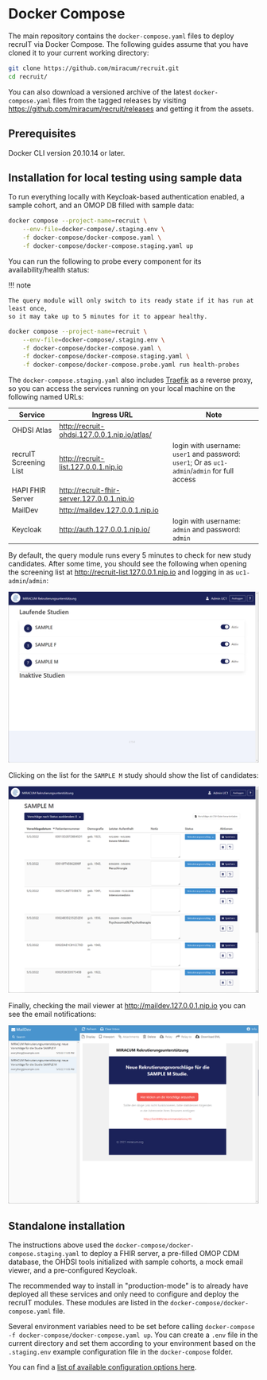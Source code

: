 # Docker Compose

The main repository contains the `docker-compose.yaml` files to deploy recruIT via Docker Compose.
The following guides assume that you have cloned it to your current working directory:

```sh
git clone https://github.com/miracum/recruit.git
cd recruit/
```

You can also download a versioned archive of the latest `docker-compose.yaml` files from the tagged releases by visiting
<https://github.com/miracum/recruit/releases> and getting it from the assets.

## Prerequisites

Docker CLI version 20.10.14 or later.

## Installation for local testing using sample data

To run everything locally with Keycloak-based authentication enabled, a sample cohort,
and an OMOP DB filled with sample data:

```sh
docker compose --project-name=recruit \
    --env-file=docker-compose/.staging.env \
    -f docker-compose/docker-compose.yaml \
    -f docker-compose/docker-compose.staging.yaml up
```

You can run the following to probe every component for its availability/health status:

!!! note

    The query module will only switch to its ready state if it has run at least once,
    so it may take up to 5 minutes for it to appear healthy.

```sh
docker compose --project-name=recruit \
    --env-file=docker-compose/.staging.env \
    -f docker-compose/docker-compose.yaml \
    -f docker-compose/docker-compose.staging.yaml \
    -f docker-compose/docker-compose.probe.yaml run health-probes
```

The `docker-compose.staging.yaml` also includes [Traefik](https://traefik.io/) as a reverse proxy, so you can access the
services running on your local machine on the following named URLs:

| Service                | Ingress URL                                    | Note                                                                                          |
| ---------------------- | ---------------------------------------------- | --------------------------------------------------------------------------------------------- |
| OHDSI Atlas            | <http://recruit-ohdsi.127.0.0.1.nip.io/atlas/> |                                                                                               |
| recruIT Screening List | <http://recruit-list.127.0.0.1.nip.io>         | login with username: `user1` and password: `user1`; Or as `uc1-admin`/`admin` for full access |
| HAPI FHIR Server       | <http://recruit-fhir-server.127.0.0.1.nip.io>  |                                                                                               |
| MailDev                | <http://maildev.127.0.0.1.nip.io>              |                                                                                               |
| Keycloak               | <http://auth.127.0.0.1.nip.io/>                | login with username: `admin` and password: `admin`                                            |

By default, the query module runs every 5 minutes to check for new study candidates. After some time, you should see
the following when opening the screening list at <http://recruit-list.127.0.0.1.nip.io> and logging in as `uc1-admin`/`admin`:

![Screening list overview](../_img/docker-compose/list-overview.png)

Clicking on the list for the `SAMPLE M` study should show the list of candidates:

![Screening list for the sample study](../_img/docker-compose/list-sample-m.png)

Finally, checking the mail viewer at <http://maildev.127.0.0.1.nip.io> you can see the email notifications:

![Screening list for the sample study](../_img/docker-compose/notify-mail-sample-m.png)

## Standalone installation

The instructions above used the `docker-compose/docker-compose.staging.yaml` to deploy a FHIR server,
a pre-filled OMOP CDM database, the OHDSI tools initialized with sample cohorts, a mock email viewer,
and a pre-configured Keycloak.

The recommended way to install in "production-mode" is to already have deployed all these services and only need to
configure and deploy the recruIT modules. These modules are listed in the `docker-compose/docker-compose.yaml` file.

Several environment variables need to be set before calling `docker-compose -f docker-compose/docker-compose.yaml up`.
You can create a `.env` file in the current directory and set them according to your environment based on the `.staging.env`
example configuration file in the `docker-compose` folder.

You can find a [list of available configuration options here](../configuration/options.md).
